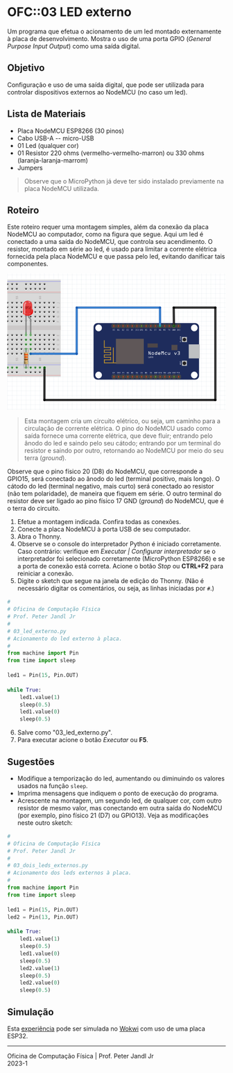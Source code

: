 # OFC::03 LED externo

Um programa que efetua o acionamento de um led montado externamente à placa de desenvolvimento. Mostra o uso de uma porta GPIO (*General Purpose Input Output*) como uma saída digital.

## Objetivo

Configuração e uso de uma saída digital, que pode ser utilizada para controlar dispositivos externos ao NodeMCU (no caso um led).

## Lista de Materiais

* Placa NodeMCU ESP8266 (30 pinos)
* Cabo USB-A -- micro-USB
* 01 Led (qualquer cor)
* 01 Resistor 220 ohms (vermelho-vermelho-marron) ou 330 ohms (laranja-laranja-marrom)
* Jumpers

> Observe que o MicroPython já deve ter sido instalado previamente na placa NodeMCU utilizada.

## Roteiro

Este roteiro requer uma montagem simples, além da conexão da placa NodeMCU ao computador, como na figura que segue. Aqui um led é conectado a uma saída do NodeMCU, que controla seu acendimento. O resistor, montado em série ao led, é usado para limitar a corrente elétrica fornecida pela placa NodeMCU e que passa pelo led, evitando danificar tais componentes. 

![Circuito 03 led externo](https://github.com/pjandl/ocf/blob/main/T-2023-1/figuras/03_led_externo.png)

> Esta montagem cria um circuito elétrico, ou seja, um caminho para a circulação de corrente elétrica. O pino do NodeMCU usado como saída fornece uma corrente elétrica, que deve fluir; entrando pelo ânodo do led e saindo pelo seu cátodo; entrando por um terminal do resistor e saindo por outro, retornando ao NodeMCU por meio do seu terra (*ground*).

Observe que o pino físico 20 (D8) do NodeMCU, que corresponde a GPIO15, será conectado ao ânodo do led (terminal positivo, mais longo). O cátodo do led (terminal negativo, mais curto) será conectado ao resistor (não tem polaridade), de maneira que fiquem em série. O outro terminal do resistor deve ser ligado ao pino físico 17 GND (*ground*) do NodeMCU, que é o terra do circuito.  

1. Efetue a montagem indicada. Confira todas as conexões.
2. Conecte a placa NodeMCU à porta USB de seu computador.
3. Abra o Thonny.
4. Observe se o console do interpretador Python é iniciado corretamente. Caso contrário: verifique em *Executar | Configurar interpretador* se o interpretador foi selecionado corretamente (MicroPython ESP8266) e se a porta de conexão está correta. Acione o botão *Stop* ou **CTRL+F2** para reiniciar a conexão.
5. Digite o sketch que segue na janela de edição do Thonny. (Não é necessário digitar os comentários, ou seja, as linhas iniciadas por `#`.)

```python
#
# Oficina de Computação Física
# Prof. Peter Jandl Jr
#
# 03_led_externo.py
# Acionamento do led externo à placa.
#
from machine import Pin
from time import sleep

led1 = Pin(15, Pin.OUT)

while True:
    led1.value(1)
    sleep(0.5)
    led1.value(0)
    sleep(0.5)

```

6. Salve como "03_led_externo.py".
7. Para executar acione o botão *Executar* ou **F5**.

## Sugestões

* Modifique a temporização do led, aumentando ou diminuindo os valores usados na função `sleep`.
* Imprima mensagens que indiquem o ponto de execução do programa.
* Acrescente na montagem, um segundo led, de qualquer cor, com outro resistor de mesmo valor, mas conectando em outra saída do NodeMCU (por exemplo, pino físico 21 (D7) ou GPIO13). Veja as modificações neste outro sketch:

```python
#
# Oficina de Computação Física
# Prof. Peter Jandl Jr
#
# 03_dois_leds_externos.py
# Acionamento dos leds externos à placa.
#
from machine import Pin
from time import sleep

led1 = Pin(15, Pin.OUT)
led2 = Pin(13, Pin.OUT)

while True:
    led1.value(1)
    sleep(0.5)
    led1.value(0)
    sleep(0.5)
    led2.value(1)
    sleep(0.5)
    led2.value(0)
    sleep(0.5)

```

## Simulação

Esta [experiência](https://wokwi.com/projects/346163718014370386) pode ser simulada no [Wokwi](https://wokwi.com/projects/346163718014370386) com uso de uma placa ESP32.

---
Oficina de Computação Física | Prof. Peter Jandl Jr
<br/>2023-1
